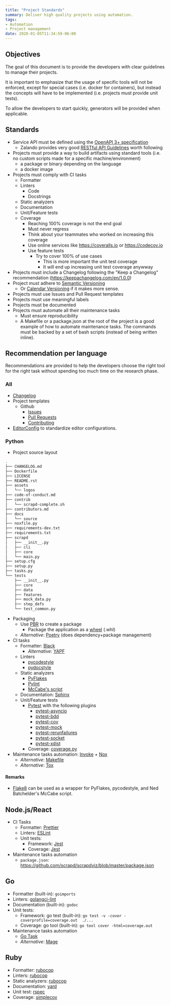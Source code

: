 ```yaml
---
title: "Project Standards"
summary: Deliver high quality projects using automation.
tags:
- Automation
- Project management
date: 2020-01-05T11:34:59-06:00
---
```


## Objectives

The goal of this document is to provide the developers with clear guidelines to manage their projects.

It is important to emphasize that the usage of specific tools will not be enforced, except for special cases (i.e. docker for containers), but instead the concepts will have to be implemented (i.e. projects must provide unit tests).

To allow the developers to start quickly, generators will be provided when applicable.

## Standards

* Service API must be defined using the [OpenAPI 3+ specification](https://github.com/OAI/OpenAPI-Specification/blob/master/versions/3.0.2.md)
  * Zalando provides very good [RESTful API Guidelines](https://opensource.zalando.com/restful-api-guidelines/) worth following
* Projects must provide a way to build artifacts using standard tools (i.e. no custom scripts made for a specific machine/environment)
  * a package or binary depending on the language
  * a docker image
* Projects must comply with CI tasks
  * Formatter
  * Linters
    * Code
    * Docstrings
  * Static analyzers
  * Documentation
  * Unit/Feature tests
  * Coverage
    * Reaching 100% coverage is not the end goal
    * Must never regress
    * Think about your teammates who worked on increasing this coverage
    * Use online services like <https://coveralls.io> or <https://codecov.io>
    * Use feature tests
      * Try to cover 100% of use cases
        * This is more important the unit test coverage
        * It will end up increasing unit test coverage anywway
* Projects must include a Changelog following the "Keep a Changelog" recommendation (<https://keepachangelog.com/en/1.0.0>)
* Project must adhere to [Semantic Versioning](https://semver.org/spec/v2.0.0.html) 
  * Or [Calendar Versioning](https://calver.org>) if it makes more sense.
* Projects must use Issues and Pull Request templates
* Projects must use meaningful labels
* Projects must be documented
* Projects must automate all their maintenance tasks
  * Must ensure reproducibility
  * A Makefile or a package.json at the root of the project is a good example of how to automate maintenance tasks. The commands must be backed by a set of bash scripts (instead of being written inline).

## Recommendation per language

Recommendations are provided to help the developers choose the right tool for the right task without spending too much time on the research phase.

### All

* [Changelog](https://github.com/scrapd/scrapd/blob/master/CHANGELOG.md)
* Project templates
  * Github
    * [Issues](https://github.com/scrapd/scrapd/blob/master/.github/ISSUE_TEMPLATE.md)
    * [Pull Requests](https://github.com/scrapd/scrapd/blob/master/.github/PULL_REQUEST_TEMPLATE.md)
    * [Contributing](https://github.com/scrapd/scrapd/blob/master/.github/CONTRIBUTING.rst)
* [EditorConfig](https://editorconfig.org/) to standardize editor configurations.

### Python

* Project source layout

```bash
.
├── CHANGELOG.md
├── Dockerfile
├── LICENSE
├── README.rst
├── assets
│   └── logos
├── code-of-conduct.md
├── contrib
│   └── scrapd-complete.sh
├── contributors.md
├── docs
│   └── source
├── noxfile.py
├── requirements-dev.txt
├── requirements.txt
├── scrapd
│   ├── __init__.py
│   ├── cli
│   ├── core
│   └── main.py
├── setup.cfg
├── setup.py
├── tasks.py
└── tests
    ├── __init__.py
    ├── core
    ├── data
    ├── features
    ├── mock_data.py
    ├── step_defs
    └── test_common.py
```

* Packaging
  * Use [PBR](https://docs.openstack.org/pbr/latest/) to create a package
    * Package the application as a [wheel](https://pypi.org/project/wheel/) (.whl)
  * _Alternative_: [Poetry](https://github.com/sdispater/poetry) (does dependency+package management)
* CI tasks
  * Formatter: [Black](https://github.com/python/black)
    * _Alternative_: [YAPF](https://github.com/google/yapf)
  * Linters
    * [pycodestyle](https://github.com/PyCQA/pycodestyle)
    * [pydocstyle](https://github.com/PyCQA/pydocstyle)
  * Static analyzers
    * [PyFlakes](https://github.com/PyCQA/pyflakes)
    * [Pylint](https://github.com/PyCQA/pylint)
    * [McCabe's script](https://github.com/PyCQA/mccabe)
  * Documentation: [Sphinx](http://www.sphinx-doc.org/en/master/)
  * Unit/Feature tests
    * [Pytest](https://docs.pytest.org/en/latest/) with the following plugins
      * [pytest-asyncio](https://github.com/pytest-dev/pytest-asyncio)
      * [pytest-bdd](https://github.com/pytest-dev/pytest-bdd)
      * [pytest-cov](https://github.com/pytest-dev/pytest-cov)
      * [pytest-mock](https://github.com/pytest-dev/pytest-mock/)
      * [pytest-rerunfailures](https://github.com/pytest-dev/pytest-rerunfailures)
      * [pytest-socket](https://github.com/miketheman/pytest-socket)
      * [pytest-xdist](https://github.com/pytest-dev/pytest-xdist)
    * Coverage: [coverage.py](https://github.com/nedbat/coveragepy)
* Maintenance tasks automation: [Invoke](https://github.com/pyinvoke/invoke) + [Nox](https://github.com/theacodes/nox)
  * _Alternative_: [Makefile](https://github.com/scrapd/scrapd/blob/master/Makefile)
  * _Alternative_: [Tox](https://tox.readthedocs.io/en/latest/)

#### Remarks

* [Flake8](https://github.com/PyCQA/flake8) can be used as a wrapper for PyFlakes, pycodestyle, and Ned Batchelder's McCabe script.

## Node.js/React

* CI Tasks
  * Formatter: [Prettier](https://prettier.io/)
  * Linters: [ESLint](https://eslint.org/)
  * Unit tests:
    * Framework: [Jest](https://jestjs.io/)
    * Coverage: [Jest](https://jestjs.io/)
* Maintenance tasks automation
  * `package.json`: https://github.com/scrapd/scrapdviz/blob/master/package.json

## Go

* Formatter (built-in): `goimports`
* Linters: [golangci-lint](https://golangci.com/)
* Documentation (built-in): `godoc`
* Unit tests:
  * Framework: go test (built-in): `go test -v -cover -coverprofile=coverage.out  ./...`
  * Coverage: go tool (built-in): `go tool cover -html=coverage.out`
* Maintenance tasks automation
  * [Go Task](https://taskfile.dev)
  * _Alternative_: [Mage](https://github.com/magefile/mage)

## Ruby

* Formatter: [rubocop](https://www.rubocop.org/en/stable/)
* Linters: [rubocop](https://www.rubocop.org/en/stable/)
* Static analyzers: [rubocop](https://www.rubocop.org/en/stable/)
* Documentation: [yard](https://yardoc.org/)
* Unit test: [rspec](https://rspec.info/)
* Coverage: [simplecov](https://github.com/colszowka/simplecov)
